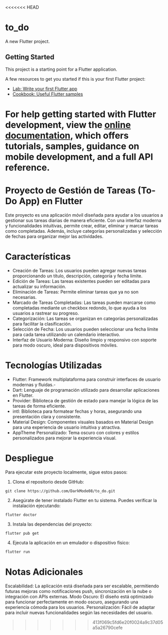 <<<<<<< HEAD
# to_do

A new Flutter project.

## Getting Started

This project is a starting point for a Flutter application.

A few resources to get you started if this is your first Flutter project:

- [Lab: Write your first Flutter app](https://docs.flutter.dev/get-started/codelab)
- [Cookbook: Useful Flutter samples](https://docs.flutter.dev/cookbook)

For help getting started with Flutter development, view the
[online documentation](https://docs.flutter.dev/), which offers tutorials,
samples, guidance on mobile development, and a full API reference.
=======
# Proyecto de Gestión de Tareas (To-Do App) en Flutter

Este proyecto es una aplicación móvil diseñada para ayudar a los usuarios a gestionar sus tareas diarias de manera eficiente. Con una interfaz moderna y funcionalidades intuitivas, permite crear, editar, eliminar y marcar tareas como completadas. Además, incluye categorías personalizadas y selección de fechas para organizar mejor las actividades.

# Características

- Creación de Tareas: Los usuarios pueden agregar nuevas tareas proporcionando un título, descripción, categoría y fecha límite.
- Edición de Tareas: Las tareas existentes pueden ser editadas para actualizar su información.
- Eliminación de Tareas: Permite eliminar tareas que ya no son necesarias.
- Marcado de Tareas Completadas: Las tareas pueden marcarse como completadas mediante un checkbox redondo, lo que ayuda a los usuarios a rastrear su progreso.
- Categorización: Las tareas se organizan en categorías personalizadas para facilitar la clasificación.
- Selección de Fecha: Los usuarios pueden seleccionar una fecha límite para cada tarea utilizando un calendario interactivo.
- Interfaz de Usuario Moderna: Diseño limpio y responsivo con soporte para modo oscuro, ideal para dispositivos móviles.

# Tecnologías Utilizadas

- Flutter: Framework multiplataforma para construir interfaces de usuario modernas y fluidas.- 
- Dart: Lenguaje de programación utilizado para desarrollar aplicaciones en Flutter.
- Provider: Biblioteca de gestión de estado para manejar la lógica de las tareas de forma eficiente.
- intl: Biblioteca para formatear fechas y horas, asegurando una presentación clara y consistente.
- Material Design: Componentes visuales basados en Material Design para una experiencia de usuario intuitiva y atractiva.
- AppTheme Personalizado: Tema oscuro con colores y estilos personalizados para mejorar la experiencia visual.

# Despliegue

Para ejecutar este proyecto localmente, sigue estos pasos:
1. Clona el repositorio desde GitHub:
```
git clone https://github.com/DarkMode08/to_do.git
```

2. Asegúrate de tener instalado Flutter en tu sistema. Puedes verificar la instalación ejecutando:
```
flutter doctor
```

3. Instala las dependencias del proyecto:
```
flutter pub get
```

4. Ejecuta la aplicación en un emulador o dispositivo físico:
```1
flutter run
```

# Notas Adicionales

Escalabilidad: La aplicación está diseñada para ser escalable, permitiendo futuras mejoras como notificaciones push, sincronización en la nube o integración con APIs externas.
Modo Oscuro: El diseño está optimizado para funcionar perfectamente en modo oscuro, asegurando una experiencia cómoda para los usuarios.
Personalización: Fácil de adaptar para incluir nuevas funcionalidades según las necesidades del usuario.
>>>>>>> 413f069c5fd6e20f0024a9c37d05a5a26790cefe
